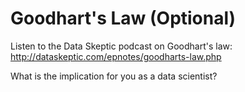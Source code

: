 # Goodhart's Law (Optional)

Listen to the Data Skeptic podcast on Goodhart's law: http://dataskeptic.com/epnotes/goodharts-law.php

What is the implication for you as a data scientist?